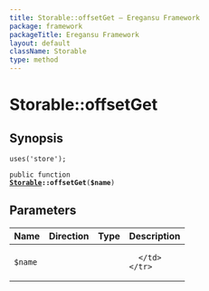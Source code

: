```yaml
---
title: Storable::offsetGet — Eregansu Framework
package: framework
packageTitle: Eregansu Framework
layout: default
className: Storable
type: method
---
```


# Storable::offsetGet

## Synopsis

<code>uses('store');</code>

<code>public function <b><a href="Storable">Storable</a>::offsetGet</b>(<b>$name</b>)</code>

## Parameters

<table>
  <thead>
    <tr>
      <th>Name</th>
      <th>Direction</th>
      <th>Type</th>
      <th>Description</th>
    </tr>
  </thead>
  <tbody>
    <tr>
      <td><code>$name</code>
      <td><i></i></td>
      <td></td>
      <td>

      </td>
    </tr>
  </tbody>
</table>

